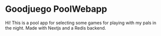 # Goodjuego PoolWebapp

Hi! This is a pool app for selecting some games for playing with my pals in the night. Made with Nextjs and a Redis backend.
